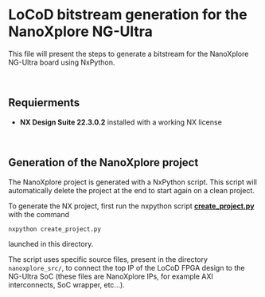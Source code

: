 # LoCoD bitstream generation for the NanoXplore NG-Ultra

This file will present the steps to generate a bitstream for the NanoXplore NG-Ultra board using NxPython.

<br>

## Requierments

- **NX Design Suite 22.3.0.2** installed with a working NX license

<br>

## Generation of the NanoXplore project

The NanoXplore project is generated with a NxPython script. This script will automatically delete the project at the end to start again on a clean project.

To generate the NX project, first run the nxpython script [**create_project.py**](create_project.py) with the command

```console
nxpython create_project.py
```

launched in this directory.

The script uses specific source files, present in the directory `nanoxplore_src/`, to connect the top IP of the LoCoD FPGA design to the NG-Ultra SoC (these files are NanoXplore IPs, for example AXI interconnects, SoC wrapper, etc...).